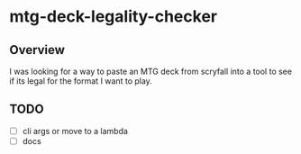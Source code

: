 # mtg-deck-legality-checker

## Overview

I was looking for a way to paste an MTG deck from scryfall into a tool to see if its legal for the format I want to play.

## TODO
- [ ] cli args or move to a lambda
- [ ] docs